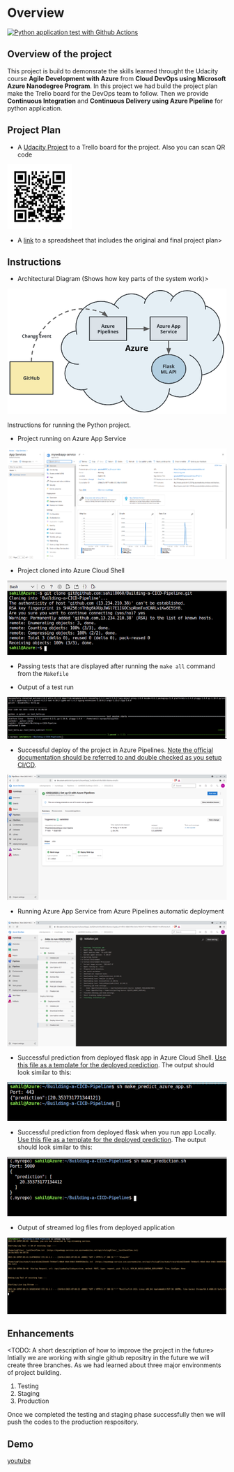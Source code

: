 # Overview

[![Python application test with Github Actions](https://github.com/sahil8060/Building-a-CICD-Pipeline/actions/workflows/pythonapp.yml/badge.svg)](https://github.com/sahil8060/Building-a-CICD-Pipeline/actions/workflows/pythonapp.yml)

## Overview of the project

This project is build to demonsrate the skills learned throught the Udacity course **Agile Development with Azure** from **Cloud DevOps using Microsoft Azure Nanodegree Program**. In this project we had build the project plan make the Trello board for the DevOps team to follow. Then we provide **Continuous Integration** and **Continuous Delivery using Azure Pipeline** for python application.

## Project Plan

* A [Udacity Project](https://trello.com/b/B40CyvxR) to a Trello board for the project. Also you can scan QR code

![trello-board-qr-code](trello-board-qr-code.png)

* A [link](https://github.com/sahil8060/Building-a-CICD-Pipeline/blob/main/project-management-template.xlsx) to a spreadsheet that includes the original and final project plan>

## Instructions

* Architectural Diagram (Shows how key parts of the system work)>

![cd-diagram](cd-diagram.png)

Instructions for running the Python project.

* Project running on Azure App Service

![App_Service_UI](Screenshots/My_Web_App/App_Service_UI.png)

* Project cloned into Azure Cloud Shell

![Github_Clone](Screenshots/Github_CI/Github_Clone.png)

* Passing tests that are displayed after running the `make all` command from the `Makefile`

* Output of a test run

![Make_all_test_pass](Screenshots/My_Web_App/Make_all_test_pass.png)

* Successful deploy of the project in Azure Pipelines.  [Note the official documentation should be referred to and double checked as you setup CI/CD](https://docs.microsoft.com/en-us/azure/devops/pipelines/ecosystems/python-webapp?view=azure-devops).


![Pipeline_Success](Screenshots/Azure_Pipeline/Pipeline_Success.png)

* Running Azure App Service from Azure Pipelines automatic deployment

![Pipline_Jobs_In_Run](Screenshots/Azure_Pipeline/Pipline_Jobs_In_Run.png)

* Successful prediction from deployed flask app in Azure Cloud Shell.  [Use this file as a template for the deployed prediction](https://github.com/sahil8060/Building-a-CICD-Pipeline/blob/main/make_predict_azure_app.sh).
The output should look similar to this:

![Make_Predict](Screenshots/My_Web_App/Make_Predict.png)


* Successful prediction from deployed flask when you run app Locally.  [Use this file as a template for the deployed prediction](https://github.com/sahil8060/Building-a-CICD-Pipeline/blob/main/make_prediction.sh).
The output should look similar to this:

![Make_Predction_App](Screenshots/My_Web_App/Make_Predction_App.png)

* Output of streamed log files from deployed application

![Web_App_CLI_Logs](Screenshots/My_Web_App_Logs/Web_App_CLI_Logs.png)

## Enhancements

<TODO: A short description of how to improve the project in the future>
Intially we are working with single github repositry in the future we will create three branches. As we had learned about three major environments of project building.
1. Testing
2. Staging
3. Production

Once we completed the testing and staging phase successfully then we will push the codes to the production respository.

## Demo 

[youtube](www.youtube.com)


